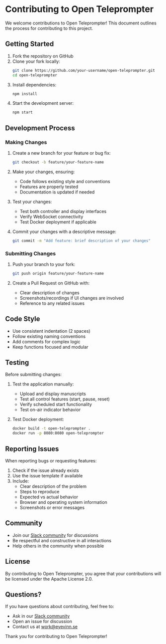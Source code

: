 # Contributing to Open Teleprompter

We welcome contributions to Open Teleprompter! This document outlines the process for contributing to this project.

## Getting Started

1. Fork the repository on GitHub
2. Clone your fork locally:
   ```bash
   git clone https://github.com/your-username/open-teleprompter.git
   cd open-teleprompter
   ```
3. Install dependencies:
   ```bash
   npm install
   ```
4. Start the development server:
   ```bash
   npm start
   ```

## Development Process

### Making Changes

1. Create a new branch for your feature or bug fix:
   ```bash
   git checkout -b feature/your-feature-name
   ```

2. Make your changes, ensuring:
   - Code follows existing style and conventions
   - Features are properly tested
   - Documentation is updated if needed

3. Test your changes:
   - Test both controller and display interfaces
   - Verify WebSocket connectivity
   - Test Docker deployment if applicable

4. Commit your changes with a descriptive message:
   ```bash
   git commit -m "Add feature: brief description of your changes"
   ```

### Submitting Changes

1. Push your branch to your fork:
   ```bash
   git push origin feature/your-feature-name
   ```

2. Create a Pull Request on GitHub with:
   - Clear description of changes
   - Screenshots/recordings if UI changes are involved
   - Reference to any related issues

## Code Style

- Use consistent indentation (2 spaces)
- Follow existing naming conventions
- Add comments for complex logic
- Keep functions focused and modular

## Testing

Before submitting changes:

1. Test the application manually:
   - Upload and display manuscripts
   - Test all control features (start, pause, reset)
   - Verify scheduled start functionality
   - Test on-air indicator behavior

2. Test Docker deployment:
   ```bash
   docker build -t open-teleprompter .
   docker run -p 8080:8080 open-teleprompter
   ```

## Reporting Issues

When reporting bugs or requesting features:

1. Check if the issue already exists
2. Use the issue template if available
3. Include:
   - Clear description of the problem
   - Steps to reproduce
   - Expected vs actual behavior
   - Browser and operating system information
   - Screenshots or error messages

## Community

- Join our [Slack community](http://slack.streamingtech.se) for discussions
- Be respectful and constructive in all interactions
- Help others in the community when possible

## License

By contributing to Open Teleprompter, you agree that your contributions will be licensed under the Apache License 2.0.

## Questions?

If you have questions about contributing, feel free to:
- Ask in our [Slack community](http://slack.streamingtech.se)
- Open an issue for discussion
- Contact us at [work@eyevinn.se](mailto:work@eyevinn.se)

Thank you for contributing to Open Teleprompter!